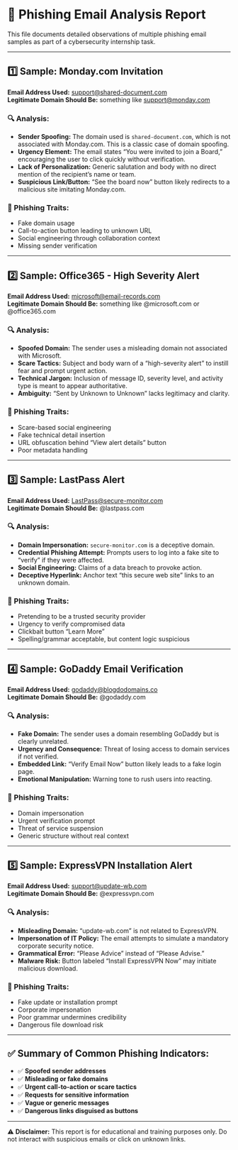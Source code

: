 # 📄 Phishing Email Analysis Report

This file documents detailed observations of multiple phishing email samples as part of a cybersecurity internship task.

---

## 1️⃣ Sample: Monday.com Invitation

**Email Address Used:** support@shared-document.com  
**Legitimate Domain Should Be:** something like support@monday.com

### 🔍 Analysis:
- **Sender Spoofing:** The domain used is `shared-document.com`, which is not associated with Monday.com. This is a classic case of domain spoofing.
- **Urgency Element:** The email states “You were invited to join a Board,” encouraging the user to click quickly without verification.
- **Lack of Personalization:** Generic salutation and body with no direct mention of the recipient’s name or team.
- **Suspicious Link/Button:** “See the board now” button likely redirects to a malicious site imitating Monday.com.

### 🚩 Phishing Traits:
- Fake domain usage
- Call-to-action button leading to unknown URL
- Social engineering through collaboration context
- Missing sender verification

---

## 2️⃣ Sample: Office365 - High Severity Alert

**Email Address Used:** microsoft@email-records.com  
**Legitimate Domain Should Be:** something like @microsoft.com or @office365.com

### 🔍 Analysis:
- **Spoofed Domain:** The sender uses a misleading domain not associated with Microsoft.
- **Scare Tactics:** Subject and body warn of a “high-severity alert” to instill fear and prompt urgent action.
- **Technical Jargon:** Inclusion of message ID, severity level, and activity type is meant to appear authoritative.
- **Ambiguity:** “Sent by Unknown to Unknown” lacks legitimacy and clarity.

### 🚩 Phishing Traits:
- Scare-based social engineering
- Fake technical detail insertion
- URL obfuscation behind “View alert details” button
- Poor metadata handling

---

## 3️⃣ Sample: LastPass Alert

**Email Address Used:** LastPass@secure-monitor.com  
**Legitimate Domain Should Be:** @lastpass.com

### 🔍 Analysis:
- **Domain Impersonation:** `secure-monitor.com` is a deceptive domain.
- **Credential Phishing Attempt:** Prompts users to log into a fake site to “verify” if they were affected.
- **Social Engineering:** Claims of a data breach to provoke action.
- **Deceptive Hyperlink:** Anchor text “this secure web site” links to an unknown domain.

### 🚩 Phishing Traits:
- Pretending to be a trusted security provider
- Urgency to verify compromised data
- Clickbait button “Learn More”
- Spelling/grammar acceptable, but content logic suspicious

---

## 4️⃣ Sample: GoDaddy Email Verification

**Email Address Used:** godaddy@blogdodomains.co  
**Legitimate Domain Should Be:** @godaddy.com

### 🔍 Analysis:
- **Fake Domain:** The sender uses a domain resembling GoDaddy but is clearly unrelated.
- **Urgency and Consequence:** Threat of losing access to domain services if not verified.
- **Embedded Link:** “Verify Email Now” button likely leads to a fake login page.
- **Emotional Manipulation:** Warning tone to rush users into reacting.

### 🚩 Phishing Traits:
- Domain impersonation
- Urgent verification prompt
- Threat of service suspension
- Generic structure without real context

---

## 5️⃣ Sample: ExpressVPN Installation Alert

**Email Address Used:** support@update-wb.com  
**Legitimate Domain Should Be:** @expressvpn.com

### 🔍 Analysis:
- **Misleading Domain:** “update-wb.com” is not related to ExpressVPN.
- **Impersonation of IT Policy:** The email attempts to simulate a mandatory corporate security notice.
- **Grammatical Error:** “Please Advice” instead of “Please Advise.”
- **Malware Risk:** Button labeled “Install ExpressVPN Now” may initiate malicious download.

### 🚩 Phishing Traits:
- Fake update or installation prompt
- Corporate impersonation
- Poor grammar undermines credibility
- Dangerous file download risk

---

## ✅ Summary of Common Phishing Indicators:

- ✅ **Spoofed sender addresses**
- ✅ **Misleading or fake domains**
- ✅ **Urgent call-to-action or scare tactics**
- ✅ **Requests for sensitive information**
- ✅ **Vague or generic messages**
- ✅ **Dangerous links disguised as buttons**

---

⚠️ **Disclaimer:** This report is for educational and training purposes only. Do not interact with suspicious emails or click on unknown links.
